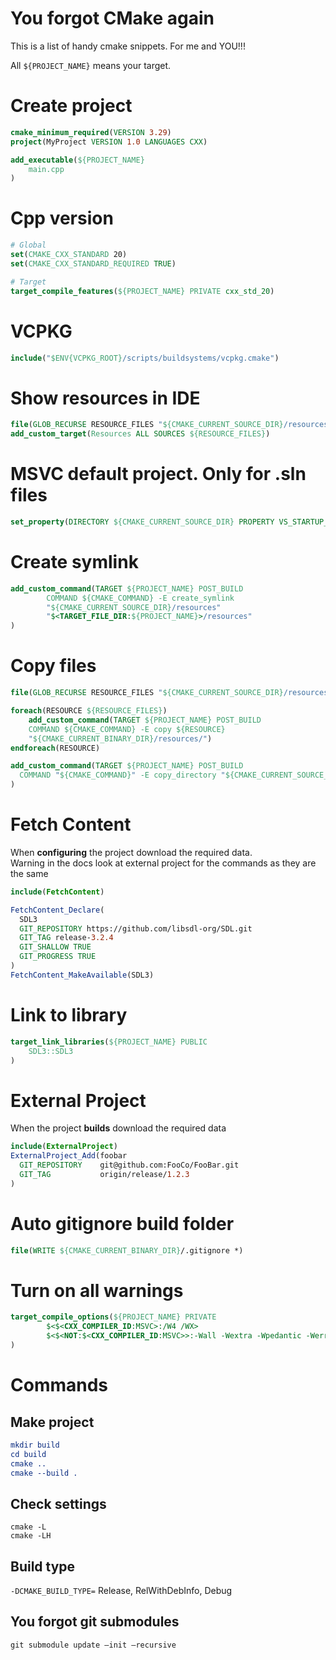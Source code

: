 # You forgot CMake again   
This is a list of handy cmake snippets. For me and YOU!!!


All `${PROJECT_NAME}`  means your target.   
# Create project   
```cmake
cmake_minimum_required(VERSION 3.29)
project(MyProject VERSION 1.0 LANGUAGES CXX)

add_executable(${PROJECT_NAME}
    main.cpp
)

```
   
# Cpp version   
```cmake
# Global
set(CMAKE_CXX_STANDARD 20)
set(CMAKE_CXX_STANDARD_REQUIRED TRUE)

# Target
target_compile_features(${PROJECT_NAME} PRIVATE cxx_std_20)

```
   
# VCPKG   
```cmake
include("$ENV{VCPKG_ROOT}/scripts/buildsystems/vcpkg.cmake")

```
   
# Show resources in IDE   
```cmake
file(GLOB_RECURSE RESOURCE_FILES "${CMAKE_CURRENT_SOURCE_DIR}/resources/*")
add_custom_target(Resources ALL SOURCES ${RESOURCE_FILES})

```
# MSVC default project. Only for .sln files   
```cmake
set_property(DIRECTORY ${CMAKE_CURRENT_SOURCE_DIR} PROPERTY VS_STARTUP_PROJECT ${PROJECT_NAME})

```
   
# Create symlink   
```cmake
add_custom_command(TARGET ${PROJECT_NAME} POST_BUILD
        COMMAND ${CMAKE_COMMAND} -E create_symlink
        "${CMAKE_CURRENT_SOURCE_DIR}/resources"
        "$<TARGET_FILE_DIR:${PROJECT_NAME}>/resources"
)
```
   
# Copy files   
```cmake
file(GLOB_RECURSE RESOURCE_FILES "${CMAKE_CURRENT_SOURCE_DIR}/resources/*")

foreach(RESOURCE ${RESOURCE_FILES})
    add_custom_command(TARGET ${PROJECT_NAME} POST_BUILD
    COMMAND ${CMAKE_COMMAND} -E copy ${RESOURCE}
    "${CMAKE_CURRENT_BINARY_DIR}/resources/")
endforeach(RESOURCE)

add_custom_command(TARGET ${PROJECT_NAME} POST_BUILD
  COMMAND "${CMAKE_COMMAND}" -E copy_directory "${CMAKE_CURRENT_SOURCE_DIR}/Data" "$<TARGET_FILE_DIR:${PROJECT_NAME}>/Data"
)


```
   
# Fetch Content   
When **configuring** the project download the required data.   
Warning in the docs look at external project for the commands as they are the same   
```cmake
include(FetchContent)

FetchContent_Declare(
  SDL3
  GIT_REPOSITORY https://github.com/libsdl-org/SDL.git
  GIT_TAG release-3.2.4
  GIT_SHALLOW TRUE
  GIT_PROGRESS TRUE
)
FetchContent_MakeAvailable(SDL3)

```
# Link to library   
```cmake
target_link_libraries(${PROJECT_NAME} PUBLIC 
    SDL3::SDL3            
)

```
   
# External Project   
When the project **builds** download the required data   
```cmake
include(ExternalProject)
ExternalProject_Add(foobar
  GIT_REPOSITORY    git@github.com:FooCo/FooBar.git
  GIT_TAG           origin/release/1.2.3
)
```
   
# Auto gitignore build folder    
```cmake
file(WRITE ${CMAKE_CURRENT_BINARY_DIR}/.gitignore *)
```
# Turn on all warnings   
```cmake
target_compile_options(${PROJECT_NAME} PRIVATE
        $<$<CXX_COMPILER_ID:MSVC>:/W4 /WX>
        $<$<NOT:$<CXX_COMPILER_ID:MSVC>>:-Wall -Wextra -Wpedantic -Werror>
)

```
   
# Commands   
## Make project   
```cmake
mkdir build
cd build
cmake ..
cmake --build .

```
   
   
## Check settings   
`cmake -L`     
`cmake -LH`    
   
## Build type   
`-DCMAKE_BUILD_TYPE=` Release, RelWithDebInfo, Debug   
   
## You forgot git submodules   
`git submodule update —init —recursive`    
   
